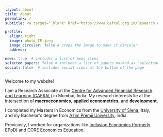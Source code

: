 ```yaml
---
layout: about
title: About
permalink: /
subtitle: <a target="_blank" href="https://www.cafral.org.in/Research.aspx">Research Department • CAFRAL</a>

profile:
  align: right
  image: photo_IE.jpeg
  image_circular: false # crops the image to make it circular
  address: 

news: true  # includes a list of news items
selected_papers: false # includes a list of papers marked as "selected={true}"
social: false  # includes social icons at the bottom of the page
---
```





Welcome to my website! 

I am a Research Associate at the
<a target="_blank" href="https://www.cafral.org.in/"> Centre for Advanced Financial Research and Learning (CAFRAL)</a>
in Mumbai, India. My research interests lie at the intersection of **macroeconomics**, **applied econometrics**, and **development**. 

I completed my Masters in Economics from the <a target="_blank" href="https://en.unisi.it/departments/department-economics-and-statistics">University of Siena</a>, Italy, and my Bachelor's degree from <a target="_blank" href="https://azimpremjiuniversity.edu.in/programmes/ba-in-economics"> Azim Premji University</a>, India.

Previously, I worked for organizations like <a target="_blank" href="https://krea.edu.in/ieindia/"> Inclusion Economics (formerly EPoD) </a> and <a target="_blank"  href="https://www.core-econ.org/">  CORE Economics Education. </a>



